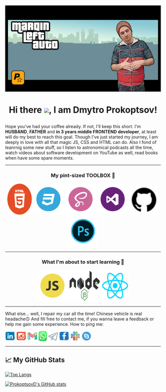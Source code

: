 ![](banner.jpg)

# <p align="center">Hi there <img src="https://raw.githubusercontent.com/MartinHeinz/MartinHeinz/master/wave.gif" width="30px">, I am Dmytro Prokoptsov!</p>

Hope you've had your coffee already. If not, I'll keep this short. I'm **HUSBAND**, **FATHER** and **in 3 years middle FRONTEND developer**, at least will do my best to reach this goal. Though I've just started my journey, I am deeply in love with all that magic JS, CSS and HTML can do. Also I fond of leanrnig some new stuff, so I listen to astronomical podcasts all the time, watch videos about software development on YouTube as well, read books when have some spare moments.


---
### <p align="center">My pint-sized TOOLBOX 🧰</p>

<p align="center"><img src="./icons/html5.svg" alt="" width="79px" height="100px"> <img src="./icons/css3.svg" alt="" width="100px" height="100px"> <img src="./icons/sass.svg" alt="" width="100px" height="100px"> <img src="./icons/vscode.svg" alt="" width="100px" height="100px"> <img src="./icons/github.svg" alt="" width="95px" height="95px"> <img src="./icons/photoshop.svg" alt="" width="100px" height="100px"></p>


---
### <p align="center">What I'm about to start learning :brain:</p>
<p align="center"><img src="./icons/javascript.svg" alt="" width="100px" height="100px"> <img src="./icons/nodejs.svg" alt="" width="100px" height="100px"> <img src="./icons/react.svg" alt="" width="90px" height="100px"></p>


---
What else... well, I repair my car all the time! Chinese vehicle is real headache:upside_down_face:  And fill free to contact me, if you wanna leave a feedback or help me gain some experience.
How to ping me:


[<img src="./icons/linckedin.svg" alt="" width="32px" height="32px">](https://linkedin.com/)
[<img src="./icons/instagram.svg" alt="" width="32px" height="32px">](https://www.instagram.com/dmitry.prokoptsov/)
[<img src="./icons/gmail.svg" alt="" width="32px" height="32px">](mailto:dimka.prokoptsov@gmail.com)
[<img src="./icons/whatsapp.svg" alt="" width="27px" height="32px">](https://wa.me/+380663486409)
[<img src="./icons/telegram-alt.svg" alt="" width="32px" height="32px">](https://t.me/dima_prokoptsov)
[<img src="./icons/facebook.svg" alt="" width="32px" height="32px">](https://www.facebook.com/dima.prokoptsov.9)
[<img src="./icons/slack.svg" alt="" width="32px" height="32px">](https://htmlcsson46.slack.com/team/U02KMURG9V1)
[<img src="./icons/skype.svg" alt="" width="32px" height="32px">](https://join.skype.com/invite/CE3zgNpn32Hf)


---

## &#x1f4c8; My GitHub Stats

[![Top Langs](https://github-readme-stats.vercel.app/api/top-langs/?username=<ProkoptsovD>&hide=java,html,css&theme=radical)](https://github.com/anuraghazra/github-readme-stats)

[![ProkoptsovD's GitHub stats](https://github-readme-stats.vercel.app/api?username=<ProkoptsovD>&theme=radical)](https://github.com/anuraghazra/github-readme-stats)




